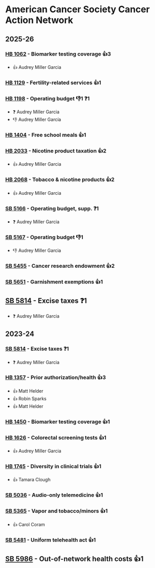 # American Cancer Society Cancer Action Network
## 2025-26

### [HB 1062](/bill/2025-26/hb/1062/) - Biomarker testing coverage 👍3  
* 👍 Audrey Miller Garcia

### [HB 1129](/bill/2025-26/hb/1129/) - Fertility-related services 👍1  

### [HB 1198](/bill/2025-26/hb/1198/) - Operating budget  👎1 ❓1
* ❓ Audrey Miller Garcia
* 👎 Audrey Miller García

### [HB 1404](/bill/2025-26/hb/1404/) - Free school meals 👍1  

### [HB 2033](/bill/2025-26/hb/2033/) - Nicotine product taxation 👍2  
* 👍 Audrey Miller Garcia

### [HB 2068](/bill/2025-26/hb/2068/) - Tobacco & nicotine products 👍2  
* 👍 Audrey Miller Garcia

### [SB 5166](/bill/2025-26/sb/5166/) - Operating budget, supp.   ❓1
* ❓ Audrey Miller Garcia

### [SB 5167](/bill/2025-26/sb/5167/) - Operating budget  👎1 
* 👎 Audrey Miller Garcia

### [SB 5455](/bill/2025-26/sb/5455/) - Cancer research endowment 👍2  

### [SB 5651](/bill/2025-26/sb/5651/) - Garnishment exemptions 👍1  

## [SB 5814](/bill/2025-26/sb/5814/) - Excise taxes   ❓1
* ❓ Audrey Miller Garcia

## 2023-24

### [SB 5814](/bill/2023-24/sb/5814/) - Excise taxes   ❓1
* ❓ Audrey Miller Garcia

### [HB 1357](/bill/2023-24/hb/1357/) - Prior authorization/health 👍3  
* 👍 Matt Helder
* 👍 Robin Sparks
* 👍 Matt Helder

### [HB 1450](/bill/2023-24/hb/1450/) - Biomarker testing coverage 👍1  

### [HB 1626](/bill/2023-24/hb/1626/) - Colorectal screening tests 👍1  
* 👍 Audrey Miller Garcia

### [HB 1745](/bill/2023-24/hb/1745/) - Diversity in clinical trials 👍1  
* 👍 Tamara Clough

### [SB 5036](/bill/2023-24/sb/5036/) - Audio-only telemedicine 👍1  

### [SB 5365](/bill/2023-24/sb/5365/) - Vapor and tobacco/minors 👍1  
* 👍 Carol Coram

### [SB 5481](/bill/2023-24/sb/5481/) - Uniform telehealth act 👍1  

## [SB 5986](/bill/2023-24/sb/5986/) - Out-of-network health costs 👍1  
